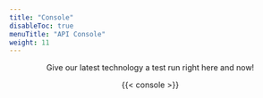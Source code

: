 ```yaml
---
title: "Console"
disableToc: true
menuTitle: "API Console"
weight: 11
---
```


<center>Give our latest technology a test run right here and now!    

{{< console >}}
